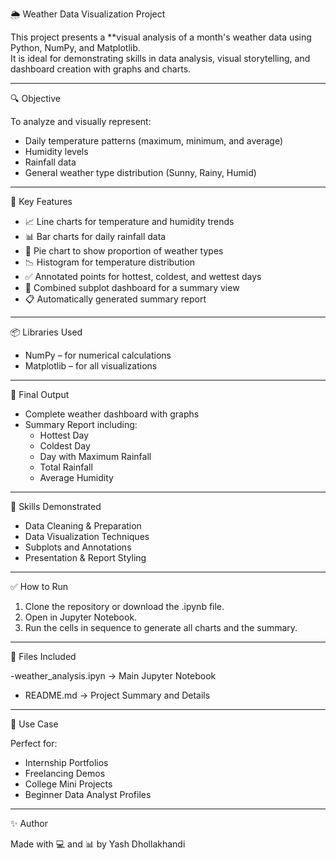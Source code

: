 
 🌦️ Weather Data Visualization Project

This project presents a **visual analysis of a month's weather data using Python, NumPy, and Matplotlib.  
It is ideal for demonstrating skills in data analysis, visual storytelling, and dashboard creation with graphs and charts.

---

 🔍 Objective

To analyze and visually represent:
- Daily temperature patterns (maximum, minimum, and average)
- Humidity levels
- Rainfall data
- General weather type distribution (Sunny, Rainy, Humid)

---

📌 Key Features

- 📈 Line charts for temperature and humidity trends  
- 📊 Bar charts for daily rainfall data  
- 🥧 Pie chart to show proportion of weather types  
- 📉 Histogram for temperature distribution  
- ✅ Annotated points for hottest, coldest, and wettest days  
- 🧩 Combined subplot dashboard for a summary view  
- 📋 Automatically generated summary report

---

 📦 Libraries Used

- NumPy – for numerical calculations  
- Matplotlib – for all visualizations  

---

 📌 Final Output

- Complete weather dashboard with graphs
- Summary Report including:
  - Hottest Day
  - Coldest Day
  - Day with Maximum Rainfall
  - Total Rainfall
  - Average Humidity

---

 🧠 Skills Demonstrated

- Data Cleaning & Preparation  
- Data Visualization Techniques  
- Subplots and Annotations  
- Presentation & Report Styling

---

 ✅ How to Run

1. Clone the repository or download the .ipynb file.
2. Open in Jupyter Notebook.
3. Run the cells in sequence to generate all charts and the summary.

---

📁 Files Included

-weather_analysis.ipyn → Main Jupyter Notebook
- README.md → Project Summary and Details

---

💼 Use Case

Perfect for:
- Internship Portfolios
- Freelancing Demos
- College Mini Projects
- Beginner Data Analyst Profiles

---

✨ Author

Made with 💻 and 📊 by Yash Dhollakhandi
